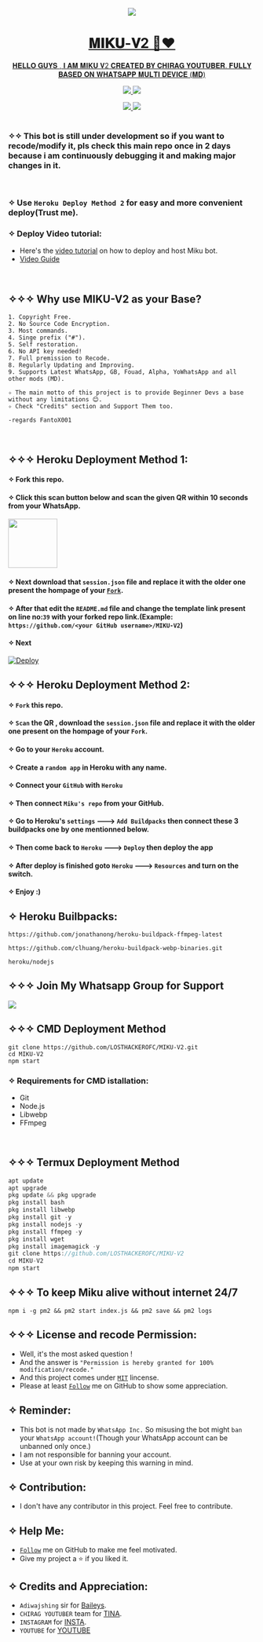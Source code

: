 <p align="center">
   <a href="https://github.com/LOSTHACKEROFC">
   <img src="https://i.imgur.com/QlGoQsb.jpeg">

</p>
<h1 align="center"> 𝐌𝐈𝐊𝐔-𝐕2 🌈❤️
</h1> 
<p align="center"> 
  𝐇𝐄𝐋𝐋𝐎 𝐆𝐔𝐘𝐒 , 𝐈 𝐀𝐌 𝐌𝐈𝐊𝐔 𝐕2 𝐂𝐑𝐄𝐀𝐓𝐄𝐃 𝐁𝐘 𝐂𝐇𝐈𝐑𝐀𝐆 𝐘𝐎𝐔𝐓𝐔𝐁𝐄𝐑. 𝐅𝐔𝐋𝐋𝐘 𝐁𝐀𝐒𝐄𝐃 𝐎𝐍 𝐖𝐇𝐀𝐓𝐒𝐀𝐏𝐏 𝐌𝐔𝐋𝐓𝐈 𝐃𝐄𝐕𝐈𝐂𝐄 (𝐌𝐃)

<p align="center">
  <a href="https://github.com/LOSTHACKEROFC/MIKU-V2/fork">
    <img src="https://img.shields.io/github/forks/LOSTHACKEROFC/MIKU-V2?label=Fork&style=social">
    
    
  <a href="https://github.com/LOSTHACKEROFC/MIKU-V2/stargazers">
    <img src="https://img.shields.io/github/stars/LOSTHACKEROFC/MIKU-V2?style=social">
  </a>

<p align="center">
  <a href="https://github.com/LOSTHACKEROFC/MIKU-V2">
    <img src="https://visitor-badge.glitch.me/badge?page_id=https://github.com/FantoX001/Miku-MD.visitor-badge&left_text=Total%20Repo%20Visits">
    
    
<a href="https://github.com/LOSTHACKEROFC">
    <img src="(https://visitor-badge.glitch.me/badge?page_id=https://github.com/LOSTHACKEROFC/TINA.visitor-badge&left_text=Total%20Repo%20Visitors)">
  </a>
</br>
      
</br> 
   
### ✧✧ This bot is still under development so if you want to recode/modify it, pls check this main repo once in 2 days because i am continuously debugging it and making major changes in it.
</br>

### ✧ Use `Heroku Deploy Method 2` for easy and more convenient deploy(Trust me).    


### ✧ Deploy Video tutorial:
- Here's the [video tutorial](https://youtube.com/c/chiragyoutuber) on how to deploy and host Miku bot.
- [Video Guide](https://youtube.com/c/chiragyoutuber)
</br>


## ✧✧✧ Why use MIKU-V2 as your Base?

```
1. Copyright Free.
2. No Source Code Encryption.
3. Most commands.
4. Singe prefix ("#").
5. Self restoration.
6. No API key needed!
7. Full premission to Recode.
8. Regularly Updating and Improving.
9. Supports Latest WhatsApp, GB, Fouad, Alpha, YoWhatsApp and all other mods (MD).

✧ The main motto of this project is to provide Beginner Devs a base without any limitations 😊.
✧ Check "Credits" section and Support Them too.

-regards FantoX001
```
</br>

## ✧✧✧ Heroku Deployment Method 1:

#### ✧ Fork this repo.
#### ✧ Click this scan button below and scan the given QR within 10 seconds from your WhatsApp. 
<a href="https://replit.com/@LOSTHACKEROFC/MIKU-V2#index.js"><img src="https://play-lh.googleusercontent.com/901aMQFFnVoX2T-YuJmTIwpPve_SUgMv_QSyzMSPtAqt_l0CyXN1DxfD6xXU0r2f9iM=w240-h480-rw" width="100" />
</a>
#### ✧ Next download that `session.json` file and replace it with the older one present the hompage of your [`Fork`](https://github.com/LOSTHACKEROFC/MIKU-V2/fork).

#### ✧ After that edit the `README.md` file and change the template link present on line no:`39` with your forked repo link.(Example: `https://github.com/<your GitHub username>/MIKU-V2`)

#### ✧ Next

[![Deploy](https://www.herokucdn.com/deploy/button.svg)](https://heroku.com/deploy?template=https://github.com/LOSTHACKEROFC/MIKU-V2)


## ✧✧✧ Heroku Deployment Method 2:

#### ✧ `Fork` this repo.
#### ✧ `Scan` the QR , download the `session.json` file and replace it with the older one present on the hompage of your `Fork`.
#### ✧ Go to your `Heroku` account.
#### ✧ Create a `random app` in Heroku with any name.
#### ✧ Connect your `GitHub` with `Heroku`
#### ✧ Then connect `Miku's repo` from your GitHub.
#### ✧ Go to Heroku's `settings` ---> `Add Buildpacks` then connect these 3 buildpacks one by one mentionned    below.
#### ✧ Then come back to `Heroku` ---> `Deploy` then deploy the app
#### ✧ After deploy is finished goto `Heroku` ---> `Resources` and turn on the switch.
#### ✧ Enjoy :)


## ✧ Heroku Builbpacks:

```
https://github.com/jonathanong/heroku-buildpack-ffmpeg-latest
``` 
```
https://github.com/clhuang/heroku-buildpack-webp-binaries.git
```
```
heroku/nodejs
```


## ✧✧✧ Join My Whatsapp Group for Support

<a href="https://chat.whatsapp.com/DSTm5Xmx3iaIgDh2gqLsWP"><img src="https://img.shields.io/badge/Join Group-25D366?style=for-the-badge&logo=whatsapp&logoColor=white" />
</a>

## ✧✧✧ CMD Deployment Method
```
git clone https://github.com/LOSTHACKEROFC/MIKU-V2.git
cd MIKU-V2
npm start
```

### ✧ Requirements for CMD istallation:
- Git
- Node.js
- Libwebp
- FFmpeg
</br> 

## ✧✧✧ Termux Deployment Method
```js
apt update
apt upgrade
pkg update && pkg upgrade
pkg install bash
pkg install libwebp
pkg install git -y
pkg install nodejs -y 
pkg install ffmpeg -y 
pkg install wget
pkg install imagemagick -y
git clone https://github.com/LOSTHACKEROFC/MIKU-V2
cd MIKU-V2
npm start
```

## ✧✧✧ To keep Miku alive without internet 24/7

```
npm i -g pm2 && pm2 start index.js && pm2 save && pm2 logs
```

## ✧✧✧ License and recode Permission:
- Well, it's the most asked question !
- And the answer is `"Permission is hereby granted for 100% modification/recode."`
- And this project comes under [`MIT`](https://github.com/LOSTHACKEROFC/MIKU-V2/blob/main/LICENSE.md) lincense.
- Please at least [`Follow`](https://github.com/LOSTHACKEROFC/#follow) me on GitHub to show some appreciation.
   
   
## ✧ Reminder:
- This bot is not made by `WhatsApp Inc.` So misusing the bot might `ban` your `WhatsApp account!`(Though your WhatsApp account can be unbanned only once.)
- I am not responsible for banning your account.
- Use at your own risk by keeping this warning in mind.
 


## ✧ Contribution:
- I don't have any contributor in this project. Feel free to contribute.



## ✧ Help Me:
- [`Follow`](https://github.com/LOSTHACKEROFC/#follow) me on GitHub to make me feel motivated.
- Give my project a ⭐ if you liked it.

     
## ✧ Credits and Appreciation:

-   `Adiwajshing` sir for [Baileys](https://github.com/adiwajshing/baileys).
-   `CHIRAG YOUTUBER` team for [TINA](https://github.com/LOSTHACKEROFC/TINA).
-   `INSTAGRAM` for [INSTA](https://instagram.com/chirag__bhatnagar).
-   `YOUTUBE` for [YOUTUBE](https://youtube.com/c/chiragyoutuber)
